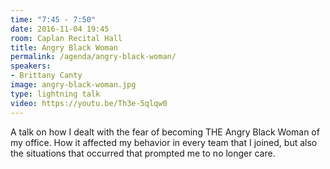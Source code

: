 ```yaml
---
time: "7:45 - 7:50"
date: 2016-11-04 19:45
room: Caplan Recital Hall
title: Angry Black Woman
permalink: /agenda/angry-black-woman/
speakers:
- Brittany Canty
image: angry-black-woman.jpg
type: lightning talk
video: https://youtu.be/Th3e-5qlqw0
---
```


A talk on how I dealt with the fear of becoming THE Angry Black Woman of my office. How it affected my behavior in every team that I joined, but also the situations that occurred that prompted me to no longer care.
